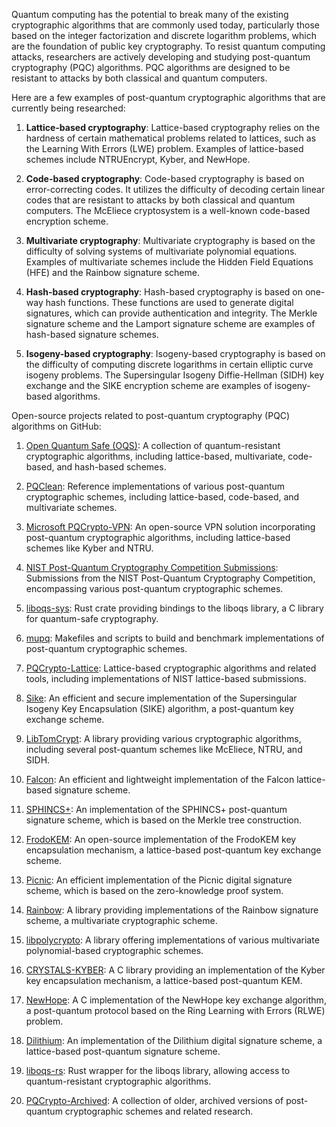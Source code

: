 Quantum computing has the potential to break many of the existing cryptographic algorithms that are commonly used today, particularly those based on the integer factorization and discrete logarithm problems, which are the foundation of public key cryptography. To resist quantum computing attacks, researchers are actively developing and studying post-quantum cryptography (PQC) algorithms. PQC algorithms are designed to be resistant to attacks by both classical and quantum computers. 

Here are a few examples of post-quantum cryptographic algorithms that are currently being researched:

1. **Lattice-based cryptography**: Lattice-based cryptography relies on the hardness of certain mathematical problems related to lattices, such as the Learning With Errors (LWE) problem. Examples of lattice-based schemes include NTRUEncrypt, Kyber, and NewHope.

2. **Code-based cryptography**: Code-based cryptography is based on error-correcting codes. It utilizes the difficulty of decoding certain linear codes that are resistant to attacks by both classical and quantum computers. The McEliece cryptosystem is a well-known code-based encryption scheme.

3. **Multivariate cryptography**: Multivariate cryptography is based on the difficulty of solving systems of multivariate polynomial equations. Examples of multivariate schemes include the Hidden Field Equations (HFE) and the Rainbow signature scheme.

4. **Hash-based cryptography**: Hash-based cryptography is based on one-way hash functions. These functions are used to generate digital signatures, which can provide authentication and integrity. The Merkle signature scheme and the Lamport signature scheme are examples of hash-based signature schemes.

5. **Isogeny-based cryptography**: Isogeny-based cryptography is based on the difficulty of computing discrete logarithms in certain elliptic curve isogeny problems. The Supersingular Isogeny Diffie-Hellman (SIDH) key exchange and the SIKE encryption scheme are examples of isogeny-based algorithms.

Open-source projects related to post-quantum cryptography (PQC) algorithms on GitHub:

1. [Open Quantum Safe (OQS)](https://github.com/open-quantum-safe/liboqs): A collection of quantum-resistant cryptographic algorithms, including lattice-based, multivariate, code-based, and hash-based schemes.

2. [PQClean](https://github.com/PQClean/PQClean): Reference implementations of various post-quantum cryptographic schemes, including lattice-based, code-based, and multivariate schemes.

3. [Microsoft PQCrypto-VPN](https://github.com/Microsoft/PQCrypto-VPN): An open-source VPN solution incorporating post-quantum cryptographic algorithms, including lattice-based schemes like Kyber and NTRU.

4. [NIST Post-Quantum Cryptography Competition Submissions](https://github.com/PQClean/PQClean): Submissions from the NIST Post-Quantum Cryptography Competition, encompassing various post-quantum cryptographic schemes.

5. [liboqs-sys](https://github.com/open-quantum-safe/liboqs-sys): Rust crate providing bindings to the liboqs library, a C library for quantum-safe cryptography.

6. [mupq](https://github.com/mupq/mupq): Makefiles and scripts to build and benchmark implementations of post-quantum cryptographic schemes.

7. [PQCrypto-Lattice](https://github.com/PQCrypto/PQCrypto-Lattice): Lattice-based cryptographic algorithms and related tools, including implementations of NIST lattice-based submissions.

8. [Sike](https://github.com/Microsoft/PQCrypto-SIKE): An efficient and secure implementation of the Supersingular Isogeny Key Encapsulation (SIKE) algorithm, a post-quantum key exchange scheme.

9. [LibTomCrypt](https://github.com/libtom/libtomcrypt): A library providing various cryptographic algorithms, including several post-quantum schemes like McEliece, NTRU, and SIDH.

10. [Falcon](https://github.com/falcon-signature/falcon): An efficient and lightweight implementation of the Falcon lattice-based signature scheme.

11. [SPHINCS+](https://github.com/sphincs/sphincsplus): An implementation of the SPHINCS+ post-quantum signature scheme, which is based on the Merkle tree construction.

12. [FrodoKEM](https://github.com/Microsoft/PQCrypto-FrodoKEM): An open-source implementation of the FrodoKEM key encapsulation mechanism, a lattice-based post-quantum key exchange scheme.

13. [Picnic](https://github.com/Microsoft/Picnic): An efficient implementation of the Picnic digital signature scheme, which is based on the zero-knowledge proof system.

14. [Rainbow](https://github.com/rainbow-crypto/rainbow): A library providing implementations of the Rainbow signature scheme, a multivariate cryptographic scheme.

15. [libpolycrypto](https://github.com/ladnir/libpolycrypto): A library offering implementations of various multivariate polynomial-based cryptographic schemes.

16. [CRYSTALS-KYBER](https://github.com/pq-crystals/kyber): A C library providing an implementation of the Kyber key encapsulation mechanism, a lattice-based post-quantum KEM.

17. [NewHope](https://github.com/tpoeppelmann/newhope): A C implementation of the NewHope key exchange algorithm, a post-quantum protocol based on the Ring Learning with Errors (RLWE) problem.

18. [Dilithium](https://github.com/pq-crystals/dilithium): An implementation of the Dilithium digital signature scheme, a lattice-based post-quantum signature scheme.

19. [liboqs-rs](https://github.com/open-quantum-safe/oqs-rs): Rust wrapper for the liboqs library, allowing access to quantum-resistant cryptographic algorithms.

20. [PQCrypto-Archived](https://github.com/PQCrypto/PQCrypto-Archived): A collection of older, archived versions of post-quantum cryptographic schemes and related research.


